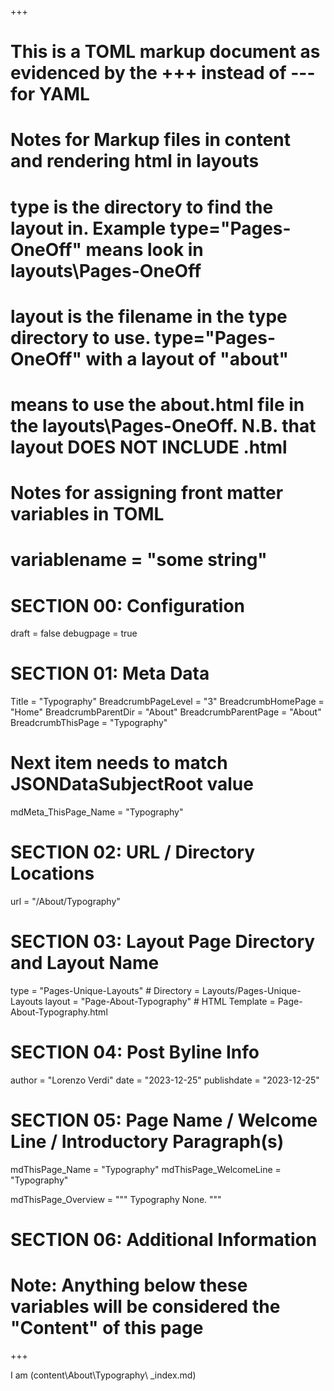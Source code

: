 +++
# This is a TOML markup document as evidenced by the +++ instead of --- for YAML
# Notes for Markup files in content and rendering html in layouts
#    type is the directory to find the layout in. Example type="Pages-OneOff" means look in layouts\Pages-OneOff
#    layout is the filename in the type directory to use. type="Pages-OneOff" with a layout of "about"
#    means to use the about.html file in the layouts\Pages-OneOff. N.B. that layout DOES NOT INCLUDE .html
#
# Notes for assigning front matter variables in TOML
#    variablename = "some string"

# SECTION 00: Configuration
draft = false
debugpage = true

# SECTION 01: Meta Data
Title = "Typography"
BreadcrumbPageLevel = "3"
BreadcrumbHomePage  = "Home"
BreadcrumbParentDir = "About"
BreadcrumbParentPage = "About"
BreadcrumbThisPage = "Typography"

# Next item needs to match JSONDataSubjectRoot value
mdMeta_ThisPage_Name = "Typography"

# SECTION 02: URL / Directory Locations
url = "/About/Typography"

# SECTION 03: Layout Page Directory and Layout Name
type = "Pages-Unique-Layouts"     # Directory = Layouts/Pages-Unique-Layouts
layout = "Page-About-Typography"  # HTML Template = Page-About-Typography.html

# SECTION 04: Post Byline Info
author = "Lorenzo Verdi"
date = "2023-12-25"
publishdate = "2023-12-25"

# SECTION 05: Page Name / Welcome Line / Introductory Paragraph(s)
mdThisPage_Name = "Typography"
mdThisPage_WelcomeLine = "Typography"

mdThisPage_Overview = """
   Typography None.
"""

# SECTION 06: Additional Information


# Note: Anything below these variables will be considered the "Content" of this page

+++

I am (content\About\Typography\ _index.md)